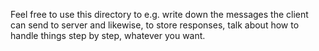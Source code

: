 Feel free to use this directory to e.g. write down the messages the client can send to server and likewise, to store responses,
talk about how to handle things step by step, whatever you want.
